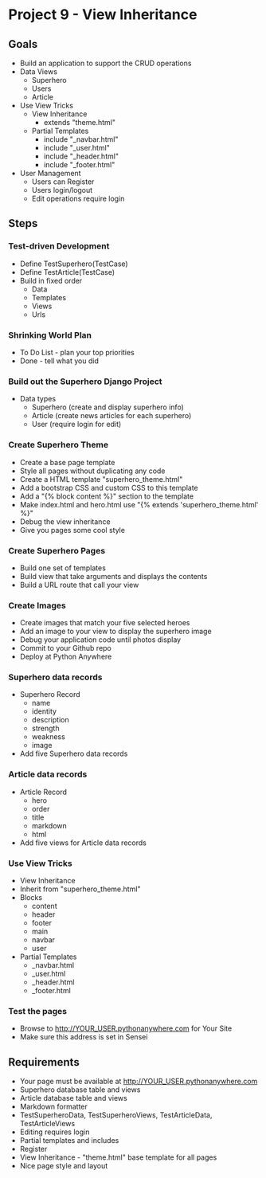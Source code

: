 # Project 9 - View Inheritance

## Goals
* Build an application to support the CRUD operations
* Data Views
    * Superhero
    * Users
    * Article
* Use View Tricks
    * View Inheritance
        * extends "theme.html"  
    * Partial Templates
        * include "_navbar.html"
        * include "_user.html"
        * include "_header.html"
        * include "_footer.html"
* User Management
    * Users can Register 
    * Users login/logout
    * Edit operations require login



## Steps

### Test-driven Development
* Define TestSuperhero(TestCase)
* Define TestArticle(TestCase)
* Build in fixed order
    * Data
    * Templates
    * Views
    * Urls


### Shrinking World Plan
* To Do List - plan your top priorities
* Done - tell what you did


### Build out the Superhero Django Project
* Data types
    * Superhero (create and display superhero info)
    * Article (create news articles for each superhero)
    * User (require login for edit)


### Create Superhero Theme
* Create a base page template
* Style all pages without duplicating any code
* Create a HTML template "superhero_theme.html"
* Add a bootstrap CSS and custom CSS to this template
* Add a "{% block content %}" section to the template
* Make index.html and hero.html use "{% extends 'superhero_theme.html' %}"
* Debug the view inheritance
* Give you pages some cool style


### Create Superhero Pages
* Build one set of templates
* Build view that take arguments and displays the contents
* Build a URL route that call your view


### Create Images 
* Create images that match your five selected heroes
* Add an image to your view to display the superhero image
* Debug your application code until photos display
* Commit to your Github repo
* Deploy at Python Anywhere


### Superhero data records
* Superhero Record
    * name
    * identity
    * description
    * strength
    * weakness
    * image
* Add five Superhero data records
 

### Article data records
* Article Record
    * hero
    * order
    * title
    * markdown
    * html
* Add five views for Article data records


### Use View Tricks
* View Inheritance
* Inherit from "superhero_theme.html"
* Blocks
    * content
    * header
    * footer
    * main
    * navbar
    * user
* Partial Templates
    * _navbar.html
    * _user.html
    * _header.html
    * _footer.html



### Test the pages
* Browse to http://YOUR_USER.pythonanywhere.com for Your Site
* Make sure this address is set in Sensei



## Requirements
* Your page must be available at http://YOUR_USER.pythonanywhere.com
* Superhero database table and views
* Article database table and views
* Markdown formatter
* TestSuperheroData, TestSuperheroViews, TestArticleData, TestArticleViews
* Editing requires login
* Partial templates and includes
* Register
* View Inheritance - "theme.html" base template for all pages
* Nice page style and layout
